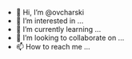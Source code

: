 - 👋 Hi, I’m @ovcharski
- 👀 I’m interested in ...
- 🌱 I’m currently learning ...
- 💞️ I’m looking to collaborate on ...
- 📫 How to reach me ...

<!---
ovcharski/ovcharski is a ✨ special ✨ repository because its `README.md` (this file) appears on your GitHub profile.
You can click the Preview link to take a look at your changes.
--->

